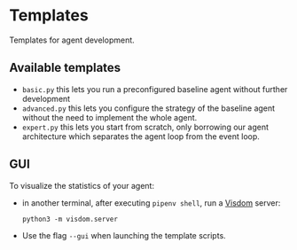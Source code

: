 # Templates
Templates for agent development.

## Available templates

- `basic.py` this lets you run a preconfigured baseline agent without further development
- `advanced.py` this lets you configure the strategy of the baseline agent without the need to implement the whole agent.
- `expert.py` this lets you start from scratch, only borrowing our agent architecture which separates the agent loop from the event loop.

## GUI

To visualize the statistics of your agent:

- in another terminal, after executing `pipenv shell`, run a [Visdom](https://github.com/facebookresearch/visdom) server:

      python3 -m visdom.server
      
- Use the flag `--gui` when launching the template scripts.